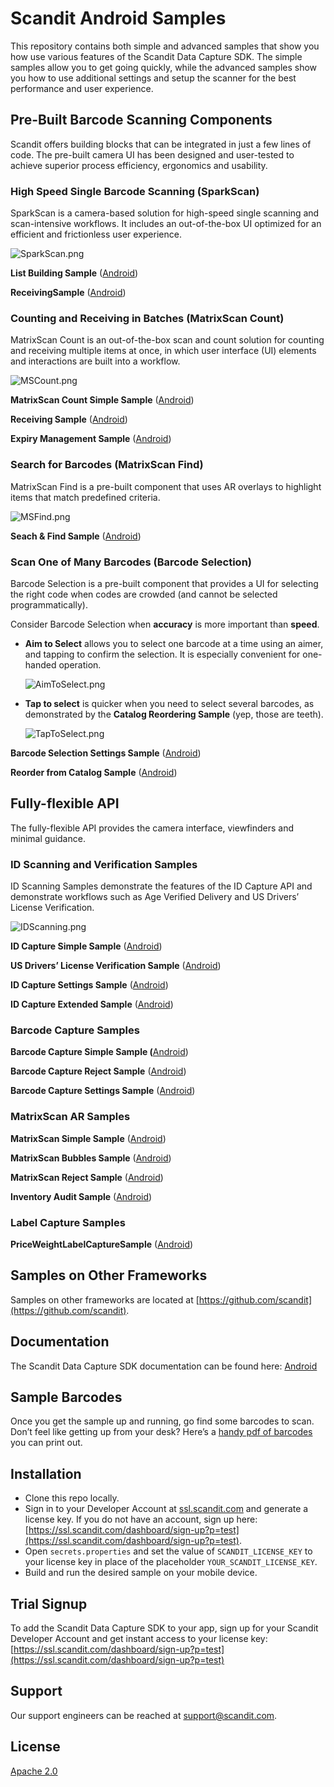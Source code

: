 # Scandit Android Samples

This repository contains both simple and advanced samples that show you how use various features of the Scandit Data Capture SDK. The simple samples allow you to get going quickly, while the advanced samples show you how to use additional settings and setup the scanner for the best performance and user experience.

## **Pre-Built Barcode Scanning Components**

Scandit offers building blocks that can be integrated in just a few lines of code. The pre-built camera UI has been designed and user-tested to achieve superior process efficiency, ergonomics and usability.

### High Speed Single Barcode Scanning (**SparkScan)**

SparkScan is a camera-based solution for high-speed single scanning and scan-intensive workflows. It includes an out-of-the-box UI optimized for an efficient and frictionless user experience.

![SparkScan.png](https://github.com/Scandit/.github/blob/main/images/SparkScan.png)

**List Building Sample** ([Android](https://github.com/Scandit/datacapture-android-samples/tree/master/ListBuildingSample))

**ReceivingSample** ([Android](https://github.com/Scandit/datacapture-android-samples/tree/master/ReceivingSample))

### Counting and Receiving in Batches (MatrixScan Count)

MatrixScan Count is an out-of-the-box scan and count solution for counting and receiving multiple items at once, in which user interface (UI) elements and interactions are built into a workflow.

![MSCount.png](https://github.com/Scandit/.github/blob/main/images/MSCount.png)

**MatrixScan Count Simple Sample** ([Android](https://github.com/Scandit/datacapture-android-samples/tree/master/MatrixScanCountSimpleSample))

**Receiving Sample** ([Android](https://github.com/Scandit/datacapture-android-samples/tree/master/ReceivingSample))

**Expiry Management Sample** ([Android](https://github.com/Scandit/datacapture-android-samples/tree/master/ExpiryManagementSample))

### Search for Barcodes (**MatrixScan Find)**

MatrixScan Find is a pre-built component that uses AR overlays to highlight items that match predefined criteria.

![MSFind.png](https://github.com/Scandit/.github/blob/main/images/MSFind.png)

**Seach  & Find Sample** ([Android](https://github.com/Scandit/datacapture-android-samples/tree/master/SearchAndFindSample))

### Scan One of Many Barcodes (Barcode Selection)

Barcode Selection is a pre-built component that provides a UI for selecting the right code when codes are crowded (and cannot be selected programmatically).

Consider Barcode Selection when **accuracy** is more important than **speed**.

- **Aim to Select** allows you to select one barcode at a time using an aimer, and tapping to confirm the selection. It is especially convenient for one-handed operation.

  ![AimToSelect.png](https://github.com/Scandit/.github/blob/main/images/AimToSelect.png)

- **Tap to select** is quicker when you need to select several barcodes, as demonstrated by the **Catalog Reordering Sample** (yep, those are teeth).

  ![TapToSelect.png](https://github.com/Scandit/.github/blob/main/images/TapToSelect.png)


**Barcode Selection Settings Sample** ([Android](https://github.com/Scandit/datacapture-android-samples/tree/master/BarcodeSelectionSettingsSample))

**Reorder from Catalog Sample** ([Android](https://github.com/Scandit/datacapture-android-samples/tree/master/ReorderFromCatalogSample))

## Fully-flexible API

The fully-flexible API provides the camera interface, viewfinders and minimal guidance.

### ID Scanning and Verification Samples

ID Scanning Samples demonstrate the features of the ID Capture API and demonstrate workflows such as Age Verified Delivery and US Drivers’ License Verification.

![IDScanning.png](https://github.com/Scandit/.github/blob/main/images/IDScanning.png)

**ID Capture Simple Sample** ([Android](https://github.com/Scandit/datacapture-android-samples/tree/master/IdCaptureSimpleSample))

**US Drivers’ License Verification Sample** ([Android](https://github.com/Scandit/datacapture-android-samples/tree/master/USDLVerificationSample))

**ID Capture Settings Sample** ([Android](https://github.com/Scandit/datacapture-android-samples/tree/master/IdCaptureSettingsSample))

**ID Capture Extended Sample** ([Android](https://github.com/Scandit/datacapture-android-samples/tree/master/IdCaptureExtendedSample))

### Barcode Capture Samples

**Barcode Capture Simple Sample (**[Android](https://github.com/Scandit/datacapture-android-samples/tree/master/BarcodeCaptureSimpleSample))

**Barcode Capture Reject Sample** ([Android](https://github.com/Scandit/datacapture-android-samples/tree/master/BarcodeCaptureRejectSample))

**Barcode Capture Settings Sample** ([Android](https://github.com/Scandit/datacapture-android-samples/tree/master/BarcodeCaptureSettingsSample))

### MatrixScan AR Samples

**MatrixScan Simple Sample** ([Android](https://github.com/Scandit/datacapture-android-samples/tree/master/MatrixScanSimpleSample))

**MatrixScan Bubbles Sample** ([Android](https://github.com/Scandit/datacapture-android-samples/tree/master/MatrixScanBubblesSample))

**MatrixScan Reject Sample** ([Android](https://github.com/Scandit/datacapture-android-samples/tree/master/MatrixScanRejectSample))

**Inventory Audit Sample** ([Android](https://github.com/Scandit/datacapture-android-samples/tree/master/InventoryAuditSample))

### Label Capture Samples

**PriceWeightLabelCaptureSample** ([Android](https://github.com/Scandit/datacapture-android-samples/tree/master/PriceWeightLabelCaptureSample))

## Samples on Other Frameworks

Samples on other frameworks are located at [https://github.com/scandit](https://github.com/scandit).

## Documentation

The Scandit Data Capture SDK documentation can be found here: [Android](https://docs.scandit.com/data-capture-sdk/android/index.html)

## Sample Barcodes

Once you get the sample up and running, go find some barcodes to scan. Don’t feel like getting up from your desk? Here’s a [handy pdf of barcodes](https://github.com/Scandit/.github/blob/main/images/PrintTheseBarcodes.pdf) you can print out.

## Installation

- Clone this repo locally.
- Sign in to your Developer Account at [ssl.scandit.com](http://ssl.scandit.com) and generate a license key.  If you do not have an account, sign up here: [https://ssl.scandit.com/dashboard/sign-up?p=test](https://ssl.scandit.com/dashboard/sign-up?p=test).
- Open `secrets.properties` and set the value of `SCANDIT_LICENSE_KEY` to your license key in place of the placeholder `YOUR_SCANDIT_LICENSE_KEY`.
- Build and run the desired sample on your mobile device.

## Trial Signup

To add the Scandit Data Capture SDK to your app, sign up for your Scandit Developer Account  and get instant access to your license key: [https://ssl.scandit.com/dashboard/sign-up?p=test](https://ssl.scandit.com/dashboard/sign-up?p=test)

## Support

Our support engineers can be reached at [support@scandit.com](mailto:support@scandit.com).

## License

[Apache 2.0](http://www.apache.org/licenses/LICENSE-2.0)
